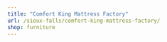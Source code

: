 ```yaml
---
title: "Comfort King Mattress Factory"
url: /sioux-falls/comfort-king-mattress-factory/
shop: furniture
---
```


